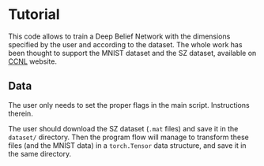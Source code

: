 # Tutorial

This code allows to train a Deep Belief Network with the dimensions specified by the user and according to the dataset. The whole work has been thought to support the MNIST dataset and the SZ dataset, available on [CCNL](http://ccnl.psy.unipd.it/research/deeplearning) website. 

## Data
The user only needs to set the proper flags in the main script. Instructions therein.

The user should download the SZ dataset (`.mat` files) and save it in the `dataset/` directory. Then the program flow will manage to transform these files (and the MNIST data) in a `torch.Tensor` data structure, and save it in the same directory.
